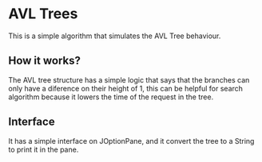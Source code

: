 # AVL Trees
This is a simple algorithm that simulates the AVL Tree behaviour.
## How it works?
The AVL tree structure has a simple logic that says that the branches can only have a diference on their height of 1, this can be helpful for search algorithm because it lowers the time of the request in the tree.
## Interface
It has a simple interface on JOptionPane, and it convert the tree to a String to print it in the pane.
